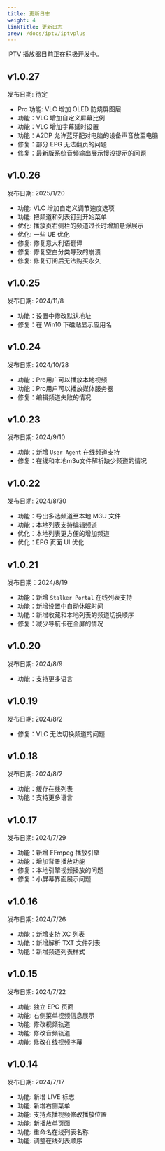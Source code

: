 ```yaml
---
title: 更新日志
weight: 4
linkTitle: 更新日志
prev: /docs/iptv/iptvplus
---
```


IPTV 播放器目前正在积极开发中。

## v1.0.27

发布日期: 待定

- Pro 功能: VLC 增加 OLED 防烧屏图层
- 功能：VLC 增加自定义屏幕比例
- 功能：VLC 增加字幕延时设置
- 功能：A2DP 允许蓝牙配对电脑的设备声音放至电脑
- 修复：部分 EPG 无法翻页的问题
- 修复：最新版系统音频输出展示慢没提示的问题

## v1.0.26

发布日期: 2025/1/20

- 功能: VLC 增加自定义调节速度选项
- 功能: 把频道和列表钉到开始菜单
- 优化: 播放页右侧栏的频道过长时增加悬浮展示
- 优化: 一些 UE 优化
- 修复: 修复意大利语翻译
- 修复: 修复空白分类导致的崩溃
- 修复: 修复订阅后无法购买永久

## v1.0.25

发布日期: 2024/11/8

- 功能：设置中修改默认地址
- 修复：在 Win10 下磁贴显示应用名

## v1.0.24

发布日期: 2024/10/28

- 功能：Pro用户可以播放本地视频
- 功能：Pro用户可以播放媒体服务器
- 修复：编辑频道失败的情况

## v1.0.23

发布日期: 2024/9/10

- 功能：新增 `User Agent` 在线频道支持
- 修复：在线和本地m3u文件解析缺少频道的情况

## v1.0.22

发布日期: 2024/8/30

- 功能：导出多选频道至本地 M3U 文件
- 功能：本地列表支持编辑频道
- 优化：本地列表更方便的增加频道
- 优化：EPG 页面 UI 优化

## v1.0.21

发布日期：2024/8/19

- 功能：新增 `Stalker Portal` 在线列表支持
- 功能：新增设置中自动休眠时间
- 功能：新增收藏和本地列表的频道切换顺序
- 修复：减少导航卡在全屏的情况

## v1.0.20

发布日期: 2024/8/9

- 功能：支持更多语言

## v1.0.19

发布日期: 2024/8/2

- 修复：VLC 无法切换频道的问题

## v1.0.18

发布日期: 2024/8/2

- 功能：缓存在线列表
- 功能：支持更多语言

## v1.0.17

发布日期: 2024/7/29

- 功能：新增 FFmpeg 播放引擎
- 功能：增加背景播放功能
- 修复：本地引擎视频播放的问题
- 修复：小屏幕界面展示问题

## v1.0.16

发布日期: 2024/7/26

- 功能：新增支持 XC 列表
- 功能：新增解析 TXT 文件列表
- 功能：新增频道列表样式

## v1.0.15

发布日期: 2024/7/22

- 功能: 独立 EPG 页面
- 功能: 右侧菜单视频信息展示
- 功能: 修改视频轨道
- 功能: 修改音频轨道
- 功能: 修改在线视频字幕

## v1.0.14

发布日期: 2024/7/17

- 功能: 新增 LIVE 标志
- 功能: 新增右侧菜单
- 功能: 支持点播视频修改播放位置
- 功能: 新播放单页面
- 功能: 重命名在线列表名称
- 功能: 调整在线列表顺序